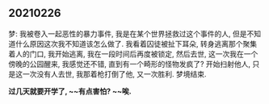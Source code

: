 
## 20210226

梦: 我被卷入一起恶性的暴力事件, 我是在某个世界拯救过这个事件的人, 但是不知道什么原因这次我不知道该怎么做了. 我看着囚徒被扯下耳朵, 转身逃离那个聚集着人的门口, 我开始逃离, 我在一段时间后再度被锁定, 然后去世, 这一次我在一个傍晚的公园醒来, 我感觉还不错, 直到有一个畸形的怪物发疯了? 开始扫射他人, 只是这一次没有人去世, 我那着枪打倒了他, 又一次胜利. 梦境结束.

**过几天就要开学了, ~~有点害怕? ~~唉.**
